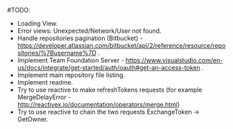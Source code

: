 #TODO:
* Loading View.
* Error views: Unexpected/Network/User not found.
* Handle repositories pagination (Bitbucket) - https://developer.atlassian.com/bitbucket/api/2/reference/resource/repositories/%7Busername%7D .
* Implement Team Foundation Server - https://www.visualstudio.com/en-us/docs/integrate/get-started/auth/oauth#get-an-access-token .
* Implement main repository file listing.
* Implement readme.
* Try to use reactive to make refreshTokens requests (for example MergeDelayError - http://reactivex.io/documentation/operators/merge.html)
* Try to use reactive to chain the two requests ExchangeToken -> GetOwner.